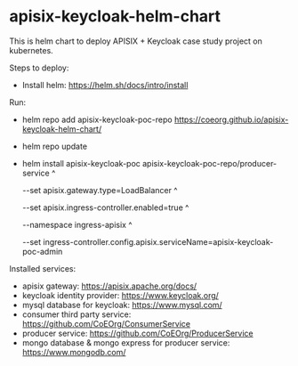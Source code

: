 # apisix-keycloak-helm-chart
This is helm chart to deploy APISIX + Keycloak case study project on kubernetes. 

Steps to deploy:

* Install helm: https://helm.sh/docs/intro/install

Run:
* helm repo add apisix-keycloak-poc-repo https://coeorg.github.io/apisix-keycloak-helm-chart/
* helm repo update
* helm install apisix-keycloak-poc apisix-keycloak-poc-repo/producer-service ^
  
  --set apisix.gateway.type=LoadBalancer ^ 
  
  --set apisix.ingress-controller.enabled=true ^
    
  --namespace ingress-apisix ^
  
  --set ingress-controller.config.apisix.serviceName=apisix-keycloak-poc-admin

Installed services:
* apisix gateway: https://apisix.apache.org/docs/
* keycloak identity provider: https://www.keycloak.org/
* mysql database for keycloak: https://www.mysql.com/
* consumer third party service: https://github.com/CoEOrg/ConsumerService
* producer service: https://github.com/CoEOrg/ProducerService
* mongo database & mongo express for producer service: https://www.mongodb.com/ 
